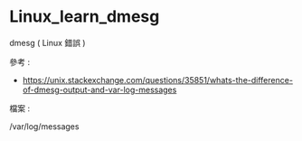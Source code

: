 # Linux_learn_dmesg
dmesg ( Linux 錯誤 )

參考 : 

* https://unix.stackexchange.com/questions/35851/whats-the-difference-of-dmesg-output-and-var-log-messages

檔案 : 

/var/log/messages
